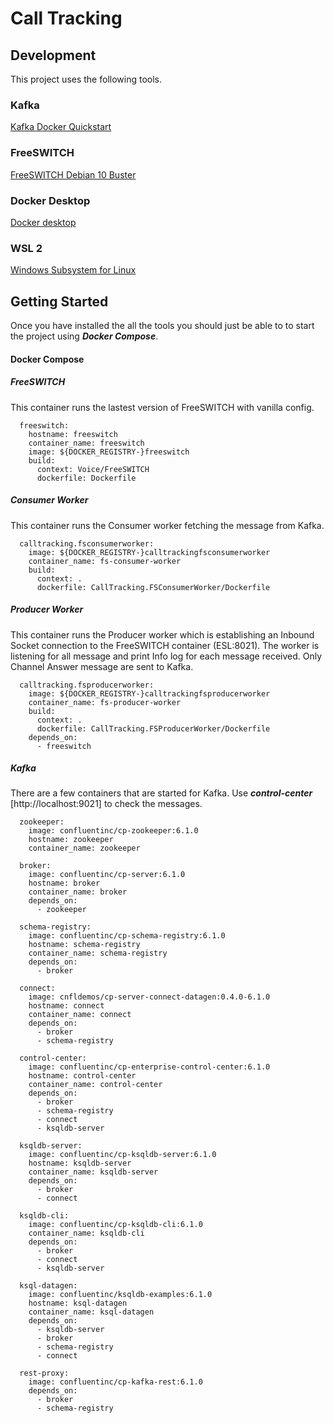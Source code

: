 # Call Tracking

## Development
This project uses the following tools.
### Kafka
[Kafka Docker Quickstart](https://docs.confluent.io/platform/current/quickstart/ce-docker-quickstart.html)
### FreeSWITCH
[FreeSWITCH Debian 10 Buster](https://freeswitch.org/confluence/display/FREESWITCH/Debian+10+Buster)
### Docker Desktop
[Docker desktop](https://www.docker.com/products/docker-desktop)
### WSL 2
[Windows Subsystem for Linux](https://docs.microsoft.com/en-us/windows/wsl/install-win10)


## Getting Started
Once you have installed the all the tools you should just be able to to start the project using ***Docker Compose***.

#### Docker Compose

##### FreeSWITCH
This container runs the lastest version of FreeSWITCH with vanilla config.
```
  freeswitch:
    hostname: freeswitch
    container_name: freeswitch
    image: ${DOCKER_REGISTRY-}freeswitch
    build:
      context: Voice/FreeSWITCH
      dockerfile: Dockerfile
```

##### Consumer Worker
This container runs the Consumer worker fetching the message from Kafka.
```
  calltracking.fsconsumerworker:
    image: ${DOCKER_REGISTRY-}calltrackingfsconsumerworker
    container_name: fs-consumer-worker
    build:
      context: .
      dockerfile: CallTracking.FSConsumerWorker/Dockerfile
```

##### Producer Worker
This container runs the Producer worker which is establishing an Inbound Socket connection to the FreeSWITCH container (ESL:8021).
The worker is listening for all message and print Info log for each message received.
Only Channel Answer message are sent to Kafka.
```
  calltracking.fsproducerworker:
    image: ${DOCKER_REGISTRY-}calltrackingfsproducerworker
    container_name: fs-producer-worker
    build:
      context: .
      dockerfile: CallTracking.FSProducerWorker/Dockerfile
    depends_on:
      - freeswitch
```

##### Kafka
There are a few containers that are started for Kafka. Use ***control-center*** [http://localhost:9021] to check the messages.
```
  zookeeper:
    image: confluentinc/cp-zookeeper:6.1.0
    hostname: zookeeper
    container_name: zookeeper

  broker:
    image: confluentinc/cp-server:6.1.0
    hostname: broker
    container_name: broker
    depends_on:
      - zookeeper

  schema-registry:
    image: confluentinc/cp-schema-registry:6.1.0
    hostname: schema-registry
    container_name: schema-registry
    depends_on:
      - broker

  connect:
    image: cnfldemos/cp-server-connect-datagen:0.4.0-6.1.0
    hostname: connect
    container_name: connect
    depends_on:
      - broker
      - schema-registry

  control-center:
    image: confluentinc/cp-enterprise-control-center:6.1.0
    hostname: control-center
    container_name: control-center
    depends_on:
      - broker
      - schema-registry
      - connect
      - ksqldb-server

  ksqldb-server:
    image: confluentinc/cp-ksqldb-server:6.1.0
    hostname: ksqldb-server
    container_name: ksqldb-server
    depends_on:
      - broker
      - connect

  ksqldb-cli:
    image: confluentinc/cp-ksqldb-cli:6.1.0
    container_name: ksqldb-cli
    depends_on:
      - broker
      - connect
      - ksqldb-server

  ksql-datagen:
    image: confluentinc/ksqldb-examples:6.1.0
    hostname: ksql-datagen
    container_name: ksql-datagen
    depends_on:
      - ksqldb-server
      - broker
      - schema-registry
      - connect

  rest-proxy:
    image: confluentinc/cp-kafka-rest:6.1.0
    depends_on:
      - broker
      - schema-registry
```